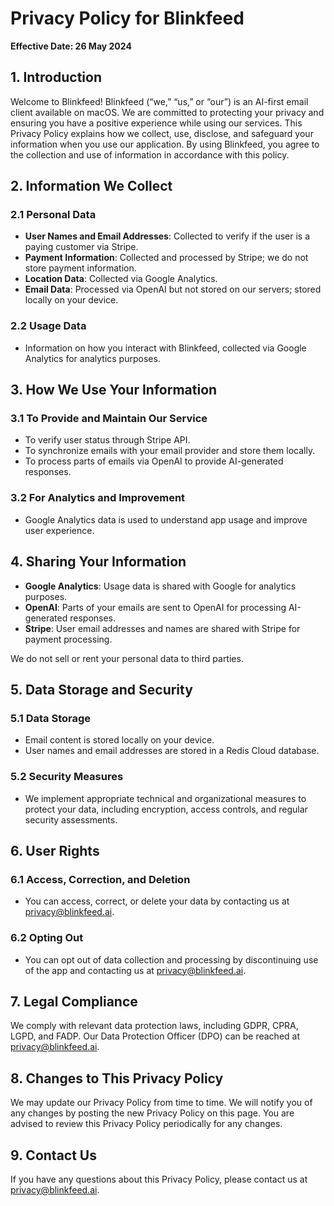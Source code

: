 # Privacy Policy for Blinkfeed

**Effective Date: 26 May 2024**

## 1. Introduction

Welcome to Blinkfeed! Blinkfeed (“we,” “us,” or “our”) is an AI-first email client available on macOS. We are committed to protecting your privacy and ensuring you have a positive experience while using our services. This Privacy Policy explains how we collect, use, disclose, and safeguard your information when you use our application. By using Blinkfeed, you agree to the collection and use of information in accordance with this policy.

## 2. Information We Collect

### 2.1 Personal Data

- **User Names and Email Addresses**: Collected to verify if the user is a paying customer via Stripe.
- **Payment Information**: Collected and processed by Stripe; we do not store payment information.
- **Location Data**: Collected via Google Analytics.
- **Email Data**: Processed via OpenAI but not stored on our servers; stored locally on your device.

### 2.2 Usage Data

- Information on how you interact with Blinkfeed, collected via Google Analytics for analytics purposes.

## 3. How We Use Your Information

### 3.1 To Provide and Maintain Our Service

- To verify user status through Stripe API.
- To synchronize emails with your email provider and store them locally.
- To process parts of emails via OpenAI to provide AI-generated responses.

### 3.2 For Analytics and Improvement

- Google Analytics data is used to understand app usage and improve user experience.

## 4. Sharing Your Information

- **Google Analytics**: Usage data is shared with Google for analytics purposes.
- **OpenAI**: Parts of your emails are sent to OpenAI for processing AI-generated responses.
- **Stripe**: User email addresses and names are shared with Stripe for payment processing.

We do not sell or rent your personal data to third parties.

## 5. Data Storage and Security

### 5.1 Data Storage

- Email content is stored locally on your device.
- User names and email addresses are stored in a Redis Cloud database.

### 5.2 Security Measures

- We implement appropriate technical and organizational measures to protect your data, including encryption, access controls, and regular security assessments.

## 6. User Rights

### 6.1 Access, Correction, and Deletion

- You can access, correct, or delete your data by contacting us at [privacy@blinkfeed.ai](mailto:privacy@blinkfeed.ai).

### 6.2 Opting Out

- You can opt out of data collection and processing by discontinuing use of the app and contacting us at [privacy@blinkfeed.ai](mailto:privacy@blinkfeed.ai).

## 7. Legal Compliance

We comply with relevant data protection laws, including GDPR, CPRA, LGPD, and FADP. Our Data Protection Officer (DPO) can be reached at [privacy@blinkfeed.ai](mailto:privacy@blinkfeed.ai).

## 8. Changes to This Privacy Policy

We may update our Privacy Policy from time to time. We will notify you of any changes by posting the new Privacy Policy on this page. You are advised to review this Privacy Policy periodically for any changes.

## 9. Contact Us

If you have any questions about this Privacy Policy, please contact us at [privacy@blinkfeed.ai](mailto:privacy@blinkfeed.ai).

